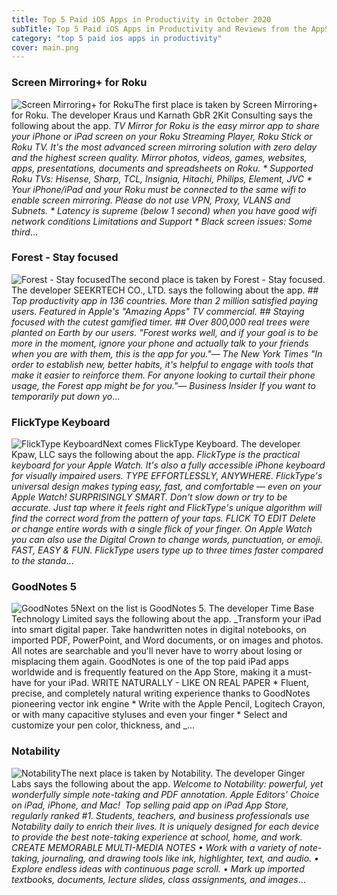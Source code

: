 ```yaml
---
title: Top 5 Paid iOS Apps in Productivity in October 2020
subTitle: Top 5 Paid iOS Apps in Productivity and Reviews from the AppStore in October 2020.
category: "top 5 paid ios apps in productivity"
cover: main.png
---
```


### Screen Mirroring+ for Roku

![Screen Mirroring+ for Roku](https://is4-ssl.mzstatic.com/image/thumb/Purple124/v4/a7/51/19/a7511992-6b1c-49f0-fdeb-17255e7a8b22/AppIcon-0-0-1x_U007emarketing-0-0-0-6-0-0-sRGB-0-0-0-GLES2_U002c0-512MB-85-220-0-0.png/100x100bb.png)The first place is taken by Screen Mirroring+ for Roku. The developer Kraus und Karnath GbR 2Kit Consulting says the following about the app. _TV Mirror for Roku is the easy mirror app to share your iPhone or iPad screen on your Roku Streaming Player, Roku Stick or Roku TV. It's the most advanced screen mirroring solution with zero delay and the highest screen quality.  Mirror photos, videos, games, websites, apps, presentations, documents and spreadsheets on Roku.  * Supported Roku TVs: Hisense, Sharp, TCL, Insignia, Hitachi, Philips, Element, JVC  * Your iPhone/iPad and your Roku must be connected to the same wifi to enable screen mirroring. Please do not use VPN, Proxy, VLANS and Subnets.  * Latency is supreme (below 1 second) when you have good wifi network conditions   Limitations and Support  * Black screen issues: Some third_...

### Forest - Stay focused

![Forest - Stay focused](https://is2-ssl.mzstatic.com/image/thumb/Purple114/v4/86/87/8d/86878d5a-c65d-a50e-4627-191bd0d05bf9/AppIcon-0-0-1x_U007emarketing-0-0-0-7-0-0-sRGB-0-0-0-GLES2_U002c0-512MB-85-220-0-0.png/100x100bb.png)The second place is taken by Forest - Stay focused. The developer SEEKRTECH CO., LTD. says the following about the app. _## Top productivity app in 136 countries. More than 2 million satisfied paying users. Featured in Apple's "Amazing Apps" TV commercial. ## Staying focused with the cutest gamified timer.  ## Over 800,000 real trees were planted on Earth by our users.    "Forest works well, and if your goal is to be more in the moment, ignore your phone and actually talk to your friends when you are with them, this is the app for you."— The New York Times   "In order to establish new, better habits, it's helpful to engage with tools that make it easier to reinforce them. For anyone looking to curtail their phone usage, the Forest app might be for you."— Business Insider  If you want to temporarily put down yo_...

### FlickType Keyboard

![FlickType Keyboard](https://is4-ssl.mzstatic.com/image/thumb/Purple124/v4/d7/b7/78/d7b7784f-acbe-8dde-9f0d-5809d0425bd0/AppIcon-0-0-1x_U007emarketing-0-0-0-7-0-0-sRGB-0-0-0-GLES2_U002c0-512MB-85-220-0-0.png/100x100bb.png)Next comes FlickType Keyboard. The developer Kpaw, LLC says the following about the app. _FlickType is the practical keyboard for your Apple Watch. It's also a fully accessible iPhone keyboard for visually impaired users.  TYPE EFFORTLESSLY, ANYWHERE. FlickType's universal design makes typing easy, fast, and comfortable — even on your Apple Watch!  SURPRISINGLY SMART. Don't slow down or try to be accurate. Just tap where it feels right and FlickType's unique algorithm will find the correct word from the pattern of your taps.   FLICK TO EDIT Delete or change entire words with a single flick of your finger. On Apple Watch you can also use the Digital Crown to change words, punctuation, or emoji.  FAST, EASY & FUN. FlickType users type up to three times faster compared to the standa_...

### GoodNotes 5

![GoodNotes 5](https://is5-ssl.mzstatic.com/image/thumb/Purple124/v4/6e/cc/cf/6ecccf2f-aff7-3541-8006-a7b895753eb6/AppIcon-0-0-1x_U007emarketing-0-0-0-10-0-0-sRGB-0-0-0-GLES2_U002c0-512MB-85-220-0-0.png/100x100bb.png)Next on the list is GoodNotes 5. The developer Time Base Technology Limited says the following about the app. _Transform your iPad into smart digital paper. Take handwritten notes in digital notebooks, on imported PDF, PowerPoint, and Word documents, or on images and photos. All notes are searchable and you'll never have to worry about losing or misplacing them again. GoodNotes is one of the top paid iPad apps worldwide and is frequently featured on the App Store, making it a must-have for your iPad.   WRITE NATURALLY - LIKE ON REAL PAPER * Fluent, precise, and completely natural writing experience thanks to GoodNotes pioneering vector ink engine * Write with the Apple Pencil, Logitech Crayon, or with many capacitive styluses and even your finger * Select and customize your pen color, thickness, and _...

### Notability

![Notability](https://is2-ssl.mzstatic.com/image/thumb/Purple124/v4/6e/be/c6/6ebec615-f2b1-ddd9-bdbb-75a39f10a2c8/AppIcon-0-0-1x_U007emarketing-0-0-0-7-0-0-sRGB-0-0-0-GLES2_U002c0-512MB-85-220-0-0.png/100x100bb.png)The next place is taken by Notability. The developer Ginger Labs says the following about the app. _Welcome to Notability: powerful, yet wonderfully simple note-taking and PDF annotation.  Apple Editors' Choice on iPad, iPhone, and Mac!  Top selling paid app on iPad App Store, regularly ranked #1.  Students, teachers, and business professionals use Notability daily to enrich their lives. It is uniquely designed for each device to provide the best note-taking experience at school, home, and work.   CREATE MEMORABLE MULTI-MEDIA NOTES  • Work with a variety of note-taking, journaling, and drawing tools like ink, highlighter, text, and audio.   • Explore endless ideas with continuous page scroll.   • Mark up imported textbooks, documents, lecture slides, class assignments, and images_...


